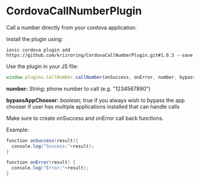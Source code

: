 CordovaCallNumberPlugin
=======================

Call a number directly from your cordova application.

Install the plugin using:


``` 
ionic cordova plugin add https://github.com/krizroring/CordovaCallNumberPlugin.git#1.0.3 --save
```


Use the plugin in your JS file:
``` javascript
window.plugins.CallNumber.callNumber(onSuccess, onError, number, bypassAppChooser);
```

**number:** *String;* phone number to call (e.g. "1234567890")

**bypassAppChooser:** *boolean;* true if you always wish to bypass the app chooser if user has multiple applications installed that can handle calls

Make sure to create onSuccess and onError call back functions.

Example:
``` java
function onSuccess(result){
  console.log("Success:"+result);
}

function onError(result) {
  console.log("Error:"+result);
}
```
